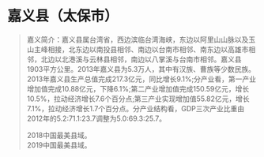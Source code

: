 # 嘉义县（太保市）
> 嘉义简介：嘉义县属台湾省，西边滨临台湾海峡，东边以阿里山山脉以及玉山主峰相接，北东边以南投县相邻、南边以台南市相邻、南东边以高雄市相邻，北边以北港溪与云林县相邻，南边以八掌溪与台南市相邻。嘉义县1903平方公里。2013年嘉义县为5.3万人，其中有汉族、曹族等少数民族。2013年嘉义县生产总值完成217.3亿元，同比增长9.1%;分产业看，第一产业增加值完成10.88亿元，下降6.1%;第二产业增加值完成150.59亿元，增长10.5%，拉动经济增长7.6个百分点;第三产业实现增加值55.82亿元，增长7.1%，拉动经济增长1.7个百分点。分产业结构看，GDP三次产业比重由2012年的5.2∶71.1∶23.7调整为5.0∶69.3:25.7。  
>    
> 2018中国最美县域。  
> 2019中国最美县域。